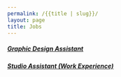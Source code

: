 ```yaml
---
permalink: /{{title | slug}}/
layout: page
title: Jobs
---
```

##### [Graphic Design Assistant](https://drive.google.com/file/d/1unLfTla9WD1D58PHr456xQP3NNcoqYpq/view?usp=drive_link)

##### [Studio Assistant (Work Experience)](https://drive.google.com/file/d/1B7GTK_434OsekhmXwGHamm0LN0xo2YrZ/view?usp=drive_link)